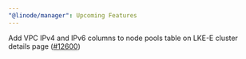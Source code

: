 ```yaml
---
"@linode/manager": Upcoming Features
---
```


Add VPC IPv4 and IPv6 columns to node pools table on LKE-E cluster details page ([#12600](https://github.com/linode/manager/pull/12600))
